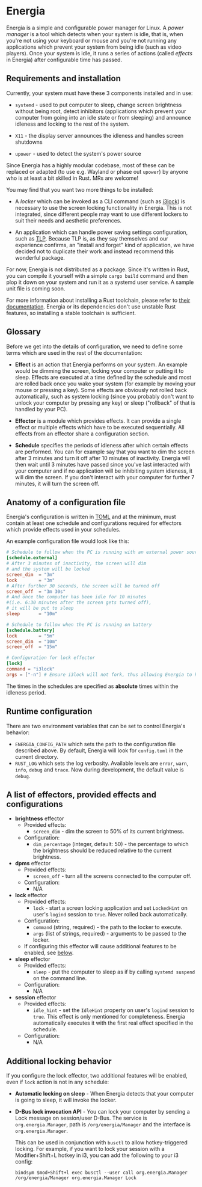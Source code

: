 # Energia

Energia is a simple and configurable power manager for Linux. A *power manager*
is a tool which detects when your system is idle, that is, when you're not using
your keyboard or mouse and you're not running any applications which prevent
your system from being idle (such as video players). Once your system is idle,
it runs a series of actions (called *effects* in Energia) after configurable
time has passed.

## Requirements and installation

Currently, your system must have these 3 components installed and in use:

* `systemd` - used to put computer to sleep, change screen brightness without
  being root, detect inhibitors (applications which prevent your computer from
  going into an idle state or from sleeping) and announce idleness and locking
  to the rest of the system.

* `X11` - the display server announces the idleness and handles screen shutdowns

* `upower` - used to detect the system's power source

Since Energia has a highly modular codebase, most of these can be replaced or
adapted (to use e.g. Wayland or phase out `upower`) by anyone who is at least a
bit skilled in Rust. MRs are welcome!

You may find that you want two more things to be installed:

* A *locker* which can be invoked as a CLI command (such as
  [i3lock](https://github.com/i3/i3lock)) is necessary to use the screen locking
  functionality in Energia. This is not integrated, since different people may
  want to use different lockers to suit their needs and aesthetic preferences.

* An application which can handle power saving settings configuration, such as
  [TLP](https://linrunner.de/tlp/). Because TLP is, as they say themselves and
  our experience confirms, an "install and forget" kind of application, we have
  decided not to duplicate their work and instead recommend this wonderful
  package.

For now, Energia is not distributed as a package. Since it's written in Rust,
you can compile it yourself with a simple `cargo build` command and then plop it
down on your system and run it as a systemd user service. A sample unit file is
coming soon. 

For more information about installing a Rust toolchain, please refer to [their
documentation](https://www.rust-lang.org/learn/get-started). Energia or its
dependencies don't use unstable Rust features, so installing a stable toolchain
is sufficient.

## Glossary

Before we get into the details of configuration, we need to define some terms
which are used in the rest of the documentation:

* **Effect** is an action that Energia performs on your system. An example would
  be dimming the screen, locking your computer or putting it to sleep. Effects
  are executed at a time defined by the schedule and most are rolled back once
  you wake your system (for example by moving your mouse or pressing a key).
  Some effects are obviously not rolled back automatically, such as system
  locking (since you probably don't want to unlock your computer by pressing any
  key) or sleep ("rollback" of that is handled by your PC).

* **Effector** is a module which provides effects. It can provide a single
  effect or multiple effects which have to be executed sequentially. All effects
  from an effector share a configuration section.

* **Schedule** specifies the periods of idleness after which certain effects are
  performed. You can for example say that you want to dim the screen after 3
  minutes and turn it off after 10 minutes of inactivity. Energia will then wait
  until 3 minutes have passed since you've last interacted with your computer
  and if no application will be inhibiting system idleness, it will dim the
  screen. If you don't interact with your computer for further 7 minutes, it
  will turn the screen off.

## Anatomy of a configuration file

Energia's configuration is written in [TOML](https://toml.io) and at the
minimum, must contain at least one schedule and configurations required for
effectors which provide effects used in your schedules.

An example configuration file would look like this:

```toml
# Schedule to follow when the PC is running with an external power source
[schedule.external]
# After 3 minutes of inactivity, the screen will dim
# and the system will be locked
screen_dim  = "3m"
lock        = "3m"
# After further 30 seconds, the screen will be turned off
screen_off  = "3m 30s"
# And once the computer has been idle for 10 minutes 
#(i.e. 6:30 minutes after the screen gets turned off),
# it will be put to sleep
sleep       = "10m"

# Schedule to follow when the PC is running on battery
[schedule.battery]
lock        = "5m"
screen_dim  = "10m"
screen_off  = "15m"

# Configuration for lock effector
[lock]
command = "i3lock"
args = ["-n"] # Ensure i3lock will not fork, thus allowing Energia to know whether it should start a new locker or not.
```

The times in the schedules are specified as **absolute** times within the
idleness period.

## Runtime configuration

There are two environment variables that can be set to control Energia's
behavior:

* `ENERGIA_CONFIG_PATH` which sets the path to the configuration file described
  above. By default, Energia will look for `config.toml` in the current
  directory.
* `RUST_LOG` which sets the log verbosity. Available levels are `error`, `warn`,
  `info`, `debug` and `trace`. Now during development, the default value is
  `debug`.

## A list of effectors, provided effects and configurations

* **brightness** effector
    * Provided effects:
        * `screen_dim` - dim the screen to 50% of its current brightness.
    * Configuration:
        * `dim_percentage` (integer, default: 50) - the percentage to which the brightness should be
          reduced relative to the current brightness.
* **dpms** effector
    * Provided effects:
        * `screen_off` - turn all the screens connected to the computer off.
    * Configuration:
        * N/A
* **lock** effector
    * Provided effects:
        * `lock` - start a screen locking application and set `LockedHint` on
          user's `logind` session to `true`. Never rolled back automatically.
    * Configuration:
        * `command` (string, required) - the path to the locker to execute.
        * `args` (list of strings, required) - arguments to be passed to the locker.
    * If configuring this effector will cause additional features to be enabled,
      see [below](#additional-locking-behavior).
* **sleep** effector
    * Provided effects:
        * `sleep` - put the computer to sleep as if by calling `systemd suspend`
          on the command line.
    * Configuration:
        * N/A
* **session** effector
    * Provided effects:
        * `idle_hint` - set the `IdleHint` property on user's `logind` session
          to `true`. This effect is only mentioned for completeness. Energia
          automatically executes it with the first real effect specified in the
          schedule.
    * Configuration:
        * N/A

## Additional locking behavior

If you configure the lock effector, two additional features will be enabled,
even if `lock` action is not in any schedule:

* **Automatic locking on sleep** - When Energia detects that your computer is
going to sleep, it will invoke the locker.

* **D-Bus lock invocation API** - You can lock your computer by sending a Lock
  message on session/user D-Bus. The service is `org.energia.Manager`, path is
  `/org/energia/Manager` and the interface is `org.energia.Manager`.

  This can be used in conjunction with `busctl` to allow hotkey-triggered
  locking. For example, if you want to lock your session with a Modifier+Shift+L
  hotkey in i3, you can add the following to your i3 config:

  ```
  bindsym $mod+Shift+l exec busctl --user call org.energia.Manager /org/energia/Manager org.energia.Manager Lock
  ```
